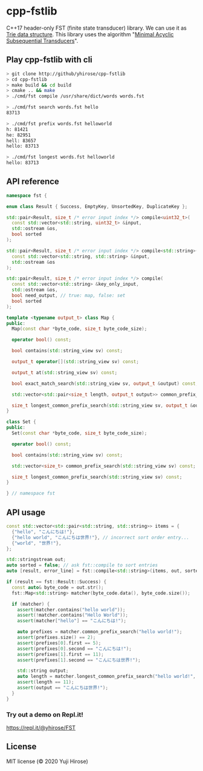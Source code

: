 # cpp-fstlib

C++17 header-only FST (finite state transducer) library.
We can use it as [Trie data structure](https://en.wikipedia.org/wiki/Trie).
This library uses the algorithm "[Minimal Acyclic Subsequential Transducers](http://citeseerx.ist.psu.edu/viewdoc/download?doi=10.1.1.24.3698&rep=rep1&type=pdf)".

## Play cpp-fstlib with cli

```bash
> git clone http://github/yhirose/cpp-fstlib
> cd cpp-fstlib
> make build && cd build
> cmake .. && make
> ./cmd/fst compile /usr/share/dict/words words.fst

> ./cmd/fst search words.fst hello
83713

> ./cmd/fst prefix words.fst helloworld
h: 81421
he: 82951
hell: 83657
hello: 83713

> ./cmd/fst longest words.fst helloworld
hello: 83713
```

## API reference

```cpp
namespace fst {

enum class Result { Success, EmptyKey, UnsortedKey, DuplicateKey };

std::pair<Result, size_t /* error input index */> compile<uint32_t>(
  const std::vector<std::string, uint32_t> &input,
  std::ostream &os,
  bool sorted
);

std::pair<Result, size_t /* error input index */> compile<std::string>(
  const std::vector<std::string, std::string> &input,
  std::ostream &os
);

std::pair<Result, size_t /* error input index */> compile(
  const std::vector<std::string> &key_only_input,
  std::ostream &os,
  bool need_output, // true: map, false: set
  bool sorted
);

template <typename output_t> class Map {
public:
  Map(const char *byte_code, size_t byte_code_size);

  operator bool() const;

  bool contains(std::string_view sv) const;

  output_t operator[](std::string_view sv) const;

  output_t at(std::string_view sv) const;

  bool exact_match_search(std::string_view sv, output_t &output) const;

  std::vector<std::pair<size_t length, output_t output>> common_prefix_search(std::string_view sv) const;

  size_t longest_common_prefix_search(std::string_view sv, output_t &output) const;
}

class Set {
public:
  Set(const char *byte_code, size_t byte_code_size);

  operator bool() const;

  bool contains(std::string_view sv) const;

  std::vector<size_t> common_prefix_search(std::string_view sv) const;

  size_t longest_common_prefix_search(std::string_view sv) const;
}

} // namespace fst
```

## API usage

```cpp
const std::vector<std::pair<std::string, std::string>> items = {
  {"hello", "こんにちは!"},
  {"hello world", "こんにちは世界!"}, // incorrect sort order entry...
  {"world", "世界!"},
};

std::stringstream out;
auto sorted = false; // ask fst::compile to sort entries
auto [result, error_line] = fst::compile<std::string>(items, out, sorted);

if (result == fst::Result::Success) {
  const auto& byte_code = out.str();
  fst::Map<std::string> matcher(byte_code.data(), byte_code.size());

  if (matcher) {
    assert(matcher.contains("hello world"));
    assert(!matcher.contains("Hello World"));
    assert(matcher["hello"] == "こんにちは!");

    auto prefixes = matcher.common_prefix_search("hello world!");
    assert(prefixes.size() == 2);
    assert(prefixes[0].first == 5);
    assert(prefixes[0].second == "こんにちは!");
    assert(prefixes[1].first == 11);
    assert(prefixes[1].second == "こんにちは世界!");

    std::string output;
    auto length = matcher.longest_common_prefix_search("hello world!", output);
    assert(length == 11);
    assert(output == "こんにちは世界!");
  }
}
```

### Try out a demo on Repl.it!

https://repl.it/@yhirose/FST

License
-------

MIT license (© 2020 Yuji Hirose)
